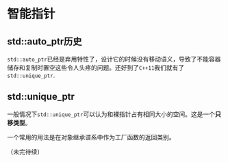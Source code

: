 # 智能指针

## std::auto_ptr历史

`std::auto_ptr`已经是弃用特性了，设计它的时候没有移动语义，导致了不能容器储存和复制时置空这些令人头疼的问题。还好到了`C++11`我们就有了`std::unique_ptr`.

## std::unique_ptr

一般情况下`std::unique_ptr`可以认为和裸指针占有相同大小的空间。这是一个**只移类型**。

一个常用的用法是在对象继承谱系中作为工厂函数的返回类别。

（未完待续）